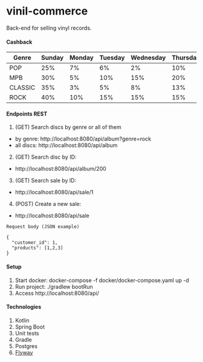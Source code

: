 # vinil-commerce

Back-end for selling vinyl records.

#### Cashback

| Genre   | Sunday  | Monday  | Tuesday | Wednesday | Thursday | Friday | Saturday |
|---------|---------|---------|---------|-----------|----------|--------|----------|
| POP     | 25%     | 7%      | 6%      | 2%        | 10%      | 15%    | 20%      |
| MPB     | 30%     | 5%      | 10%     | 15%       | 20%      | 25%    | 30%      |
| CLASSIC | 35%     | 3%      | 5%      | 8%        | 13%      | 18%    | 25%      |
| ROCK    | 40%     | 10%     | 15%     | 15%       | 15%      | 20%    | 40%      |

  #### Endpoints REST
  1. (GET) Search discs by genre or all of them
   - by genre: http://localhost:8080/api/album?genre=rock
   - all discs: http://localhost:8080/api/album

  2. (GET) Search disc by ID: 
   - http://localhost:8080/api/album/200
    
  3. (GET) Search sale by ID: 
   - http://localhost:8080/api/sale/1

  4. (POST) Create a new sale: 
   - http://localhost:8080/api/sale
    
    Request body (JSON example)
    
    {
      "customer_id": 1,
      "products": [1,2,3]
    }
   
   
  #### Setup
  1. Start docker: docker-compose -f docker/docker-compose.yaml up -d
  2. Run project: ./gradlew bootRun
  3. Access http://localhost:8080/api/
  
  #### Technologies
  1. Kotlin
  2. Spring Boot
  3. Unit tests
  4. Gradle
  5. Postgres
  6. [Flyway](https://flywaydb.org/)
